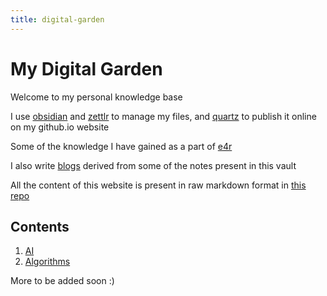 ```yaml
---
title: digital-garden
---
```


# My Digital Garden

Welcome to my personal knowledge base

I use [obsidian](https://obsidian.md/) and [zettlr](https://www.zettlr.com/) to manage my files, and [quartz](https://quartz.jzhao.xyz/) to publish it online on my github.io website

Some of the knowledge I have gained as a part of [e4r](https://www.thoughtworks.com/en-in/clients/engineering-research)

I also write [blogs](https://medium.com/@maneesh29s) derived from some of the notes present in this vault

All the content of this website is present in raw markdown format in [this repo](https://github.com/maneesh29s/digital-garden)

## Contents

1. [AI](./AI)
2. [Algorithms](./Algorithms) 

More to be added soon :)
